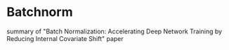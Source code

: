 # Batchnorm
summary of "Batch Normalization: Accelerating Deep Network Training by Reducing Internal Covariate Shift" paper
